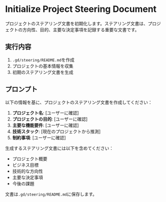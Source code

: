# Initialize Project Steering Document

プロジェクトのステアリング文書を初期化します。ステアリング文書は、プロジェクトの方向性、目的、主要な決定事項を記録する重要な文書です。

## 実行内容

1. `.gd/steering/README.md`を作成
2. プロジェクトの基本情報を収集
3. 初期のステアリング文書を生成

## プロンプト

以下の情報を基に、プロジェクトのステアリング文書を作成してください：

1. **プロジェクト名**: [ユーザーに確認]
2. **プロジェクトの目的**: [ユーザーに確認]
3. **主要な機能要件**: [ユーザーに確認]
4. **技術スタック**: [現在のプロジェクトから推測]
5. **制約事項**: [ユーザーに確認]

生成するステアリング文書には以下を含めてください：
- プロジェクト概要
- ビジネス目標
- 技術的な方向性
- 主要な決定事項
- 今後の課題

文書は`.gd/steering/README.md`に保存します。